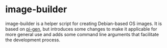 # image-builder
image-builder is a helper script for creating Debian-based OS images. It is based on [pi-gen], but introduces some changes to make it applicable for more general use and adds some command line arguments that facilitate the development process.

[pi-gen]: https://github.com/RPi-Distro/pi-gen